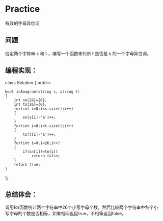 # Practice
有效的字母异位词
## 问题
#### 
给定两个字符串 s 和 t ，编写一个函数来判断 t 是否是 s 的一个字母异位词。
## 编程实现：
class Solution {
public:

    bool isAnagram(string s, string t) 
    {
        int sn[26]={0};
        int tn[26]={0};
        for(int i=0;i<s.size();i++)
        {
            sn[s[i]-'a']++;
        }
        for(int i=0;i<t.size();i++)
        {
            tn[t[i]-'a']++;
        }
        for(int i=0;i<26;i++)
        {
            if(sn[i]!=tn[i])
                return false;
        }
        return true;
    }
};
## 总结体会：
调用for函数统计两个字符串中26个小写字母个数，然后比较两个字符串中各个小写字母的个数是否相等，如果相同返回true，不相等返回false。